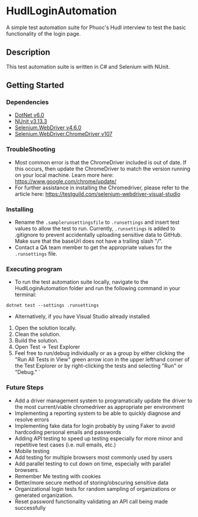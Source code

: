 ﻿# HudlLoginAutomation

A simple test automation suite for Phuoc's Hudl interview to test the basic functionality of the login page. 

## Description

This test automation suite is written in C# and Selenium with NUnit. 

## Getting Started

### Dependencies

* [DotNet v6.0](https://dotnet.microsoft.com/en-us/download/dotnet/6.0)
* [NUnit v3.13.3](https://nunit.org/)
* [Selenium.WebDriver v4.6.0](https://www.selenium.dev/documentation/webdriver/)
* [Selenium.WebDriver.ChromeDriver v107](https://chromedriver.chromium.org/downloads)

### TroubleShooting

* Most common error is that the ChromeDriver included is out of date. If this occurs, then update the ChromeDriver to match the version running on your local machine. Learn more here: https://www.google.com/chrome/update/
* For further assistance in installing the Chromedriver, please refer to the article here: https://testguild.com/selenium-webdriver-visual-studio

### Installing

* Rename the `.samplerunsettingsfile` to `.runsettings` and insert test values to allow the test to run. Currently, `.runsettings` is added to .gitignore to prevent accidentally uploading sensitive data to GitHub. Make sure that the baseUrl does not have a trailing slash "/".
* Contact a QA team member to get the appropriate values for the `.runsettings` file.

### Executing program

* To run the test automation suite locally, navigate to the HudlLoginAutomation folder and run the following command in your terminal:

```
dotnet test --settings .runsettings
```

* Alternatively, if you have Visual Studio already installed
1. Open the solution locally.
2. Clean the solution.
3. Build the solution.
4. Open Test -> Test Explorer
5. Feel free to run/debug individually or as a group by either clicking the "Run All Tests in View" green arrow icon in the upper lefthand corner of the Test Explorer or by right-clicking the tests and selecting "Run" or "Debug."
`
### Future Steps 
* Add a driver management system to programatically update the driver to the most current/viable chromedriver as appropriate per environment
* Implementing a reporting system to be able to quickly diagnose and resolve errors
* Implementing fake data for login probably by using Faker to avoid hardcoding personal emails and passwords
* Adding API testing to speed up testing especially for more minor and repetitive test cases (i.e. null emails, etc.)
* Mobile testing
* Add testing for multiple browsers most commonly used by users
* Add parallel testing to cut down on time, especially with parallel browsers. 
* Remember Me testing with cookies
* Better/more secure method of storing/obscuring sensitive data
* Organizational login tests for random sampling of organizations or generated organization.
* Reset password functionality validating an API call being made successfully
